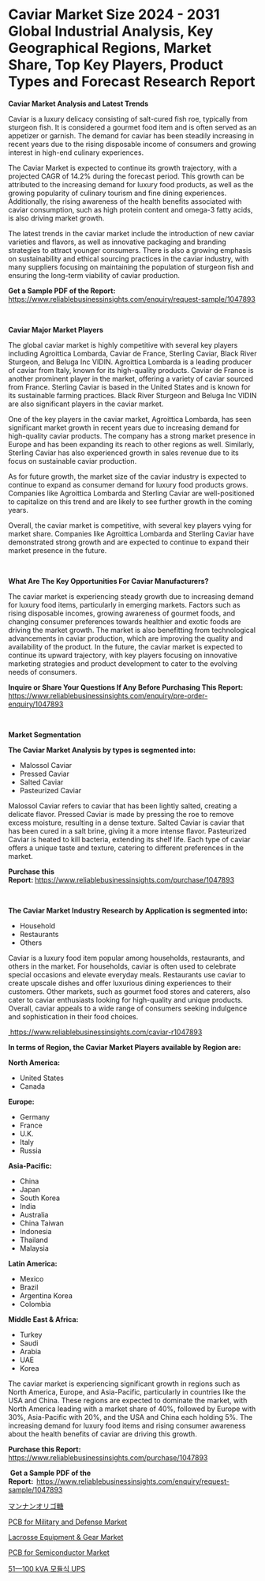 <p><h1>Caviar Market Size 2024 - 2031 Global Industrial Analysis, Key Geographical Regions, Market Share, Top Key Players, Product Types and Forecast Research Report</h1></p><p><strong>Caviar Market Analysis and Latest Trends</strong></p>
<p><p>Caviar is a luxury delicacy consisting of salt-cured fish roe, typically from sturgeon fish. It is considered a gourmet food item and is often served as an appetizer or garnish. The demand for caviar has been steadily increasing in recent years due to the rising disposable income of consumers and growing interest in high-end culinary experiences.</p><p>The Caviar Market is expected to continue its growth trajectory, with a projected CAGR of 14.2% during the forecast period. This growth can be attributed to the increasing demand for luxury food products, as well as the growing popularity of culinary tourism and fine dining experiences. Additionally, the rising awareness of the health benefits associated with caviar consumption, such as high protein content and omega-3 fatty acids, is also driving market growth.</p><p>The latest trends in the caviar market include the introduction of new caviar varieties and flavors, as well as innovative packaging and branding strategies to attract younger consumers. There is also a growing emphasis on sustainability and ethical sourcing practices in the caviar industry, with many suppliers focusing on maintaining the population of sturgeon fish and ensuring the long-term viability of caviar production.</p></p>
<p><strong>Get a Sample PDF of the Report:&nbsp;</strong> <a href="https://www.reliablebusinessinsights.com/enquiry/request-sample/1047893">https://www.reliablebusinessinsights.com/enquiry/request-sample/1047893</a></p>
<p>&nbsp;</p>
<p><strong>Caviar Major Market Players</strong></p>
<p><p>The global caviar market is highly competitive with several key players including Agroittica Lombarda, Caviar de France, Sterling Caviar, Black River Sturgeon, and Beluga Inc VIDIN. Agroittica Lombarda is a leading producer of caviar from Italy, known for its high-quality products. Caviar de France is another prominent player in the market, offering a variety of caviar sourced from France. Sterling Caviar is based in the United States and is known for its sustainable farming practices. Black River Sturgeon and Beluga Inc VIDIN are also significant players in the caviar market.</p><p>One of the key players in the caviar market, Agroittica Lombarda, has seen significant market growth in recent years due to increasing demand for high-quality caviar products. The company has a strong market presence in Europe and has been expanding its reach to other regions as well. Similarly, Sterling Caviar has also experienced growth in sales revenue due to its focus on sustainable caviar production.</p><p>As for future growth, the market size of the caviar industry is expected to continue to expand as consumer demand for luxury food products grows. Companies like Agroittica Lombarda and Sterling Caviar are well-positioned to capitalize on this trend and are likely to see further growth in the coming years.</p><p>Overall, the caviar market is competitive, with several key players vying for market share. Companies like Agroittica Lombarda and Sterling Caviar have demonstrated strong growth and are expected to continue to expand their market presence in the future.</p></p>
<p>&nbsp;</p>
<p><strong>What Are The Key Opportunities For Caviar Manufacturers?</strong></p>
<p><p>The caviar market is experiencing steady growth due to increasing demand for luxury food items, particularly in emerging markets. Factors such as rising disposable incomes, growing awareness of gourmet foods, and changing consumer preferences towards healthier and exotic foods are driving the market growth. The market is also benefitting from technological advancements in caviar production, which are improving the quality and availability of the product. In the future, the caviar market is expected to continue its upward trajectory, with key players focusing on innovative marketing strategies and product development to cater to the evolving needs of consumers.</p></p>
<p><strong>Inquire or Share Your Questions If Any Before Purchasing This Report:</strong> <a href="https://www.reliablebusinessinsights.com/enquiry/pre-order-enquiry/1047893">https://www.reliablebusinessinsights.com/enquiry/pre-order-enquiry/1047893</a></p>
<p>&nbsp;</p>
<p><strong>Market Segmentation</strong></p>
<p><strong>The Caviar Market Analysis by types is segmented into:</strong></p>
<p><ul><li>Malossol Caviar</li><li>Pressed Caviar</li><li>Salted Caviar</li><li>Pasteurized Caviar</li></ul></p>
<p><p>Malossol Caviar refers to caviar that has been lightly salted, creating a delicate flavor. Pressed Caviar is made by pressing the roe to remove excess moisture, resulting in a dense texture. Salted Caviar is caviar that has been cured in a salt brine, giving it a more intense flavor. Pasteurized Caviar is heated to kill bacteria, extending its shelf life. Each type of caviar offers a unique taste and texture, catering to different preferences in the market.</p></p>
<p><strong>Purchase this Report:&nbsp;</strong><a href="https://www.reliablebusinessinsights.com/purchase/1047893">https://www.reliablebusinessinsights.com/purchase/1047893</a></p>
<p>&nbsp;</p>
<p><strong>The Caviar Market Industry Research by Application is segmented into:</strong></p>
<p><ul><li>Household</li><li>Restaurants</li><li>Others</li></ul></p>
<p><p>Caviar is a luxury food item popular among households, restaurants, and others in the market. For households, caviar is often used to celebrate special occasions and elevate everyday meals. Restaurants use caviar to create upscale dishes and offer luxurious dining experiences to their customers. Other markets, such as gourmet food stores and caterers, also cater to caviar enthusiasts looking for high-quality and unique products. Overall, caviar appeals to a wide range of consumers seeking indulgence and sophistication in their food choices.</p></p>
<p><a href="https://www.reliablebusinessinsights.com/caviar-r1047893">&nbsp;https://www.reliablebusinessinsights.com/caviar-r1047893</a></p>
<p><strong>In terms of Region, the Caviar Market Players available by Region are:</strong></p>
<p>
    <p> <strong> North America: </strong>
        <ul>
            <li>United States</li>
            <li>Canada</li>
        </ul>
        </p> 
    <p> <strong> Europe: </strong>
        <ul>
            <li>Germany</li>
            <li>France</li>
            <li>U.K.</li>
            <li>Italy</li>
            <li>Russia</li>
        </ul>
        </p> 
    <p> <strong> Asia-Pacific: </strong>
        <ul>
            <li>China</li>
            <li>Japan</li>
            <li>South Korea</li>
            <li>India</li>
            <li>Australia</li>
            <li>China Taiwan</li>
            <li>Indonesia</li>
            <li>Thailand</li>
            <li>Malaysia</li>
        </ul>
        </p> 
    <p> <strong> Latin America: </strong>
        <ul>
            <li>Mexico</li>
            <li>Brazil</li>
            <li>Argentina Korea</li>
            <li>Colombia</li>
        </ul>
        </p> 
    <p> <strong> Middle East & Africa: </strong>
        <ul>
            <li>Turkey</li>
            <li>Saudi</li>
            <li>Arabia</li>
            <li>UAE</li>
            <li>Korea</li>
        </ul>
    </p>
    </p>
<p><p>The caviar market is experiencing significant growth in regions such as North America, Europe, and Asia-Pacific, particularly in countries like the USA and China. These regions are expected to dominate the market, with North America leading with a market share of 40%, followed by Europe with 30%, Asia-Pacific with 20%, and the USA and China each holding 5%. The increasing demand for luxury food items and rising consumer awareness about the health benefits of caviar are driving this growth.</p></p>
<p><strong>Purchase this Report: </strong><a href="https://www.reliablebusinessinsights.com/purchase/1047893">https://www.reliablebusinessinsights.com/purchase/1047893</a></p>
<p>&nbsp;<strong>Get a Sample PDF of the Report:&nbsp;&nbsp;</strong><a href="https://www.reliablebusinessinsights.com/enquiry/request-sample/1047893">https://www.reliablebusinessinsights.com/enquiry/request-sample/1047893</a></p>
<p><strong></strong></p>
<p><p><a href="https://github.com/AdellaPrice2023/Market-Research-Report-List-1/blob/main/3193799150988.md">マンナンオリゴ糖</a></p><p><a href="https://github.com/mabutironaldo/Market-Research-Report-List-5/blob/main/pcb-for-military-and-defense-market.md">PCB for Military and Defense Market</a></p><p><a href="https://www.linkedin.com/pulse/lacrosse-equipment-amp-gear-market-goal-estimating-size-9arhe">Lacrosse Equipment & Gear Market</a></p><p><a href="https://github.com/Paul14Anderson63/Market-Research-Report-List-4/blob/main/pcb-for-semiconductor-market.md">PCB for Semiconductor Market</a></p><p><a href="https://github.com/fatmarawatan39/Market-Research-Report-List-1/blob/main/4023060160928.md">51—100 kVA 모듈식 UPS</a></p></p>